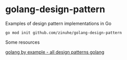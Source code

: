 # golang-design-pattern
Examples of design pattern implementations in Go


`go mod init github.com/zinuhe/golang-design-pattern`


Some resources

[golang by example - all design patterns golang](https://golangbyexample.com/all-design-patterns-golang/)
